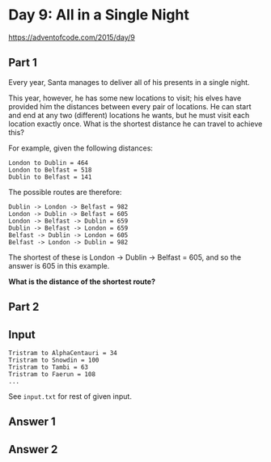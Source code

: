 # Day 9: All in a Single Night
https://adventofcode.com/2015/day/9

## Part 1
Every year, Santa manages to deliver all of his presents in a single night.

This year, however, he has some new locations to visit; his elves have provided him the distances between every pair of locations. He can start and end at any two (different) locations he wants, but he must visit each location exactly once. What is the shortest distance he can travel to achieve this?

For example, given the following distances:

    London to Dublin = 464
    London to Belfast = 518
    Dublin to Belfast = 141

The possible routes are therefore:

    Dublin -> London -> Belfast = 982
    London -> Dublin -> Belfast = 605
    London -> Belfast -> Dublin = 659
    Dublin -> Belfast -> London = 659
    Belfast -> Dublin -> London = 605
    Belfast -> London -> Dublin = 982

The shortest of these is London -> Dublin -> Belfast = 605, and so the answer is 605 in this example.

**What is the distance of the shortest route?**

## Part 2

## Input
```
Tristram to AlphaCentauri = 34
Tristram to Snowdin = 100
Tristram to Tambi = 63
Tristram to Faerun = 108
...
```
See `input.txt` for rest of given input.
 
## Answer 1

## Answer 2